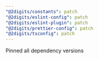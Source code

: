```yaml
---
"@2digits/constants": patch
"@2digits/eslint-config": patch
"@2digits/eslint-plugin": patch
"@2digits/prettier-config": patch
"@2digits/tsconfig": patch
---
```


Pinned all dependency versions
